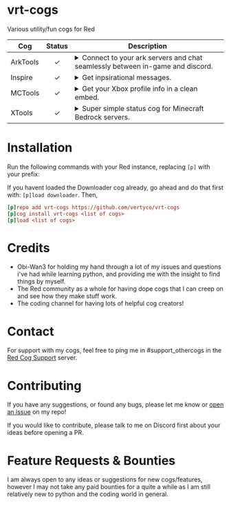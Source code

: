 # vrt-cogs
Various utility/fun cogs for Red

| Cog | Status | Description |
|---|:---:|---|
| ArkTools | ✓ | <details><summary>Connect to your ark servers and chat seamlessly between in-game and discord.</summary> This cog includes many utility features for overseeing your server including a status channel, join/leave logs, blacklisting player names, and admin command logging.</details> |
| Inspire | ✓ | <details><summary>Get inpsirational messages.</summary> Super simple cog that replies to certain sad words with positive encouragements using zenquotes.io API. Note: this cog was my very first project just to get the feel for Red so it's not very big and there arent any plans of expanding it at the moment.</details>|
| MCTools | ✓ | <details><summary>Get your Xbox profile info in a clean embed.</summary> Various other tools for Xbox using xbl.io API coming soon.  (You will need to register for a key to use this cog. "its free though")</details> |
| XTools | ✓ | <details><summary>Super simple status cog for Minecraft Bedrock servers.</summary> Only for **Bedrock** dedicated servers since there is already one that supports Java.</details> |

# Installation
Run the following commands with your Red instance, replacing `[p]` with your prefix:

If you havent loaded the Downloader cog already, go ahead and do that first with: `[p]load downloader`. Then, 
```ini
[p]repo add vrt-cogs https://github.com/vertyco/vrt-cogs
[p]cog install vrt-cogs <list of cogs>
[p]load <list of cogs>
```

# Credits
- Obi-Wan3 for holding my hand through a lot of my issues and questions i've had while learning python, and providing me with the insight to find things by myself.
- The Red community as a whole for having dope cogs that I can creep on and see how they make stuff work.
- The coding channel for having lots of helpful cog creators!

# Contact
For support with my cogs, feel free to ping me in #support_othercogs in the [Red Cog Support](https://discord.gg/GET4DVk) server.

# Contributing
If you have any suggestions, or found any bugs, please let me know or [open an issue](https://github.com/vertyco/vrt-cogs/issues) on my repo!

If you would like to contribute, please talk to me on Discord first about your ideas before opening a PR.

# Feature Requests & Bounties
I am always open to any ideas or suggestions for new cogs/features, however I may not take any paid bounties for a quite a while as I am still relatively new to python and the coding world in general.
